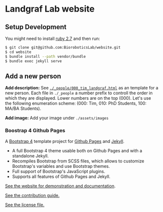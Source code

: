 
# Landgraf Lab website

## Setup Development

You might need to install [ruby 2.7](https://www.ruby-lang.org/) and then run:

```bash
$ git clone git@github.com:BioroboticsLab/website.git
$ cd website
$ bundle install --path vendor/bundle
$ bundle exec jekyll serve
```

## Add a new person

**Add description:** 
See [`./_people/000_tim_landgraf.html`](/_people/000_tim_landgraf.html) as an
template for a new person. Each file in `./_people` a number prefix to controll
the order in which they are displayed. Lower numbers are on the top (000).
Let's use the following enumeration scheme: (000: Tim, 010: PhD Students, 100: MA/BA Students).

**Add image:** Add your image under `./assets/images`


### Boostrap 4 Github Pages

A [Bootstrap 4](https://getbootstrap.com/) template project for [Github Pages](https://pages.github.com/) and [Jekyll](https://jekyllrb.com/).

* A full Bootstrap 4 theme usable both on Github Pages and with a standalone Jekyll.
* Recompiles Bootstrap from SCSS files, which allows to customize Bootstrap's variables and use Bootstrap themes.
* Full support of Bootstrap's JavaScript plugins.
* Supports all features of Github Pages and Jekyll.

[See the website for demonstration and documentation](https://nicolas-van.github.io/bootstrap-4-github-pages/).

[See the contribution guide.](./CONTRIBUTING.md)

[See the license file.](./LICENSE.md)
